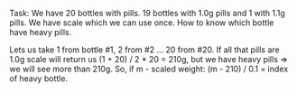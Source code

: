 Task: We have 20 bottles with pills. 19 bottles with 1.0g pills and 1 with 1.1g pills. 
We have scale which we can use once. How to know which bottle have heavy pills.

Lets us take 1 from bottle #1, 2 from #2 ... 20 from #20. 
If all that pills are 1.0g scale will return us (1 + 20) / 2 * 20 = 210g, 
but we have heavy pills => we will see more than 210g.
So, if m - scaled weight: (m - 210) / 0.1 = index of heavy bottle.


 